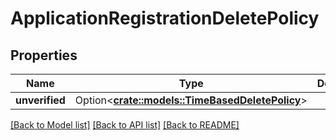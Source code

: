# ApplicationRegistrationDeletePolicy

## Properties

Name | Type | Description | Notes
------------ | ------------- | ------------- | -------------
**unverified** | Option<[**crate::models::TimeBasedDeletePolicy**](TimeBasedDeletePolicy.md)> |  | [optional]

[[Back to Model list]](../README.md#documentation-for-models) [[Back to API list]](../README.md#documentation-for-api-endpoints) [[Back to README]](../README.md)


